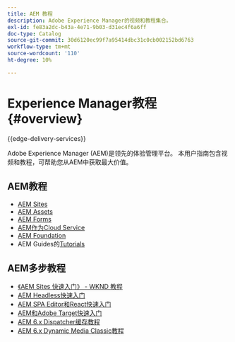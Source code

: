 ```yaml
---
title: AEM 教程
description: Adobe Experience Manager的视频和教程集合。
exl-id: fe83a2dc-b43a-4e71-9b03-d31ec4f6a6ff
doc-type: Catalog
source-git-commit: 30d6120ec99f7a95414dbc31c0cb002152bd6763
workflow-type: tm+mt
source-wordcount: '110'
ht-degree: 10%

---
```


# Experience Manager教程 {#overview}

{{edge-delivery-services}}

Adobe Experience Manager (AEM)是领先的体验管理平台。 本用户指南包含视频和教程，可帮助您从AEM中获取最大价值。

## AEM教程

+ [AEM Sites](https://experienceleague.adobe.com/docs/experience-manager-learn/sites/overview.html?lang=zh-Hans)
+ [AEM Assets](https://experienceleague.adobe.com/docs/experience-manager-learn/assets/overview.html?lang=zh-Hans)
+ [AEM Forms](https://experienceleague.adobe.com/docs/experience-manager-learn/forms/overview.html?lang=zh-Hans)
+ [AEM作为Cloud Service](https://experienceleague.adobe.com/docs/experience-manager-learn/cloud-service/overview.html?lang=zh-Hans)
+ [AEM Foundation](https://experienceleague.adobe.com/docs/experience-manager-learn/foundation/overview.html?lang=zh-Hans)
+ AEM Guides的[Tutorials](https://experienceleague.adobe.com/docs/experience-manager-guides-learn/tutorials/overview.html?lang=zh-Hans)

## AEM多步教程

+ [《AEM Sites 快速入门》 - WKND 教程](https://experienceleague.adobe.com/docs/experience-manager-learn/getting-started-wknd-tutorial-develop/overview.html?lang=zh-Hans)
+ [AEM Headless快速入门](https://experienceleague.adobe.com/docs/experience-manager-learn/getting-started-with-aem-headless/overview.html?lang=zh-Hans)
+ [AEM SPA Editor和React快速入门](https://experienceleague.adobe.com/docs/experience-manager-learn/spa-react-tutorial/overview.html?lang=zh-Hans)
+ [AEM和Adobe Target快速入门](https://experienceleague.adobe.com/docs/experience-manager-learn/aem-target-tutorial/overview.html?lang=zh-Hans)
+ [AEM 6.x Dispatcher缓存教程](https://experienceleague.adobe.com/docs/experience-manager-learn/dispatcher-tutorial/overview.html?lang=zh-Hans)
+ [AEM 6.x Dynamic Media Classic教程](https://experienceleague.adobe.com/docs/experience-manager-learn/dynamic-media-classic-tutorial/overview.html?lang=zh-Hans)
